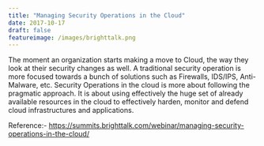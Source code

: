 ```yaml
---
title: "Managing Security Operations in the Cloud"
date: 2017-10-17
draft: false
featureimage: /images/brighttalk.png
---
```


The moment an organization starts making a move to Cloud, the way they look at their security changes as well. A traditional security operation is more focused towards a bunch of solutions such as Firewalls, IDS/IPS, Anti-Malware, etc. Security Operations in the cloud is more about following the pragmatic approach. It is about using effectively the huge set of already available resources in the cloud to effectively harden, monitor and defend cloud infrastructures and applications.


Reference:-
https://summits.brighttalk.com/webinar/managing-security-operations-in-the-cloud/